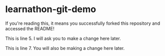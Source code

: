 # learnathon-git-demo

If you're reading this, it means you successfully forked this repository and accessed the README!

This is line 5. I will ask you to make a change here later.

This is line 7. You will also be making a change here later.